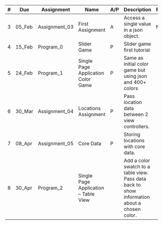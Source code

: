 | # | Due | Assignment | Name | A/P | Description | Ran | Github | Done |
| --- | --- | --- | --- | --- | --- | --- | --- | --- |
| 3 | 05_Feb | Assignment_03 | First Assignment | A | Access a single value in a json object. | N/A |   |   |
| 4 | 15_Feb | Program_0 | Slider Game | P | Slider game first tutorial |   |   |   |
| 5 | 24_Feb | Program_1 | Single Page Application Color Game | P | Same as initial color game but using json and 400+ colors |   |   |   |
| 6 | 30_Mar | Assignment_04 | Locations Assignment | P | Pass location data between 2 view controllers. |   |   |   |
| 7 | 08_Apr | Assignment_05 | Core Data | P | Storing locations with core data. |   |   |   |
| 8 | 30_Apr | Program_2 | Single Page Application – Table View |   | Add a color swatch to a table view. Pass data back to show information about a chosen color. |   |   |   |
